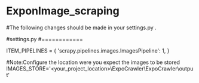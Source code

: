 # ExponImage_scraping
#The following changes should be made in your settings.py .

#settings.py
#============

ITEM_PIPELINES = {
    'scrapy.pipelines.images.ImagesPipeline': 1,
}


#Note:Configure the location were you expect the images to be stored 
IMAGES_STORE='<your_project_location>\\ExpoCrawler\\ExpoCrawler\\output'

